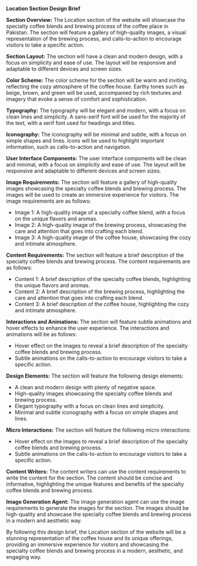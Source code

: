 **Location Section Design Brief**

**Section Overview:**
The Location section of the website will showcase the specialty coffee blends and brewing process of the coffee place in Pakistan. The section will feature a gallery of high-quality images, a visual representation of the brewing process, and calls-to-action to encourage visitors to take a specific action.

**Section Layout:**
The section will have a clean and modern design, with a focus on simplicity and ease of use. The layout will be responsive and adaptable to different devices and screen sizes.

**Color Scheme:**
The color scheme for the section will be warm and inviting, reflecting the cozy atmosphere of the coffee house. Earthy tones such as beige, brown, and green will be used, accompanied by rich textures and imagery that evoke a sense of comfort and sophistication.

**Typography:**
The typography will be elegant and modern, with a focus on clean lines and simplicity. A sans-serif font will be used for the majority of the text, with a serif font used for headings and titles.

**Iconography:**
The iconography will be minimal and subtle, with a focus on simple shapes and lines. Icons will be used to highlight important information, such as calls-to-action and navigation.

**User Interface Components:**
The user interface components will be clean and minimal, with a focus on simplicity and ease of use. The layout will be responsive and adaptable to different devices and screen sizes.

**Image Requirements:**
The section will feature a gallery of high-quality images showcasing the specialty coffee blends and brewing process. The images will be used to create an immersive experience for visitors. The image requirements are as follows:

* Image 1: A high-quality image of a specialty coffee blend, with a focus on the unique flavors and aromas.
* Image 2: A high-quality image of the brewing process, showcasing the care and attention that goes into crafting each blend.
* Image 3: A high-quality image of the coffee house, showcasing the cozy and intimate atmosphere.

**Content Requirements:**
The section will feature a brief description of the specialty coffee blends and brewing process. The content requirements are as follows:

* Content 1: A brief description of the specialty coffee blends, highlighting the unique flavors and aromas.
* Content 2: A brief description of the brewing process, highlighting the care and attention that goes into crafting each blend.
* Content 3: A brief description of the coffee house, highlighting the cozy and intimate atmosphere.

**Interactions and Animations:**
The section will feature subtle animations and hover effects to enhance the user experience. The interactions and animations will be as follows:

* Hover effect on the images to reveal a brief description of the specialty coffee blends and brewing process.
* Subtle animations on the calls-to-action to encourage visitors to take a specific action.

**Design Elements:**
The section will feature the following design elements:

* A clean and modern design with plenty of negative space.
* High-quality images showcasing the specialty coffee blends and brewing process.
* Elegant typography with a focus on clean lines and simplicity.
* Minimal and subtle iconography with a focus on simple shapes and lines.

**Micro Interactions:**
The section will feature the following micro interactions:

* Hover effect on the images to reveal a brief description of the specialty coffee blends and brewing process.
* Subtle animations on the calls-to-action to encourage visitors to take a specific action.

**Content Writers:**
The content writers can use the content requirements to write the content for the section. The content should be concise and informative, highlighting the unique features and benefits of the specialty coffee blends and brewing process.

**Image Generation Agent:**
The image generation agent can use the image requirements to generate the images for the section. The images should be high-quality and showcase the specialty coffee blends and brewing process in a modern and aesthetic way.

By following this design brief, the Location section of the website will be a stunning representation of the coffee house and its unique offerings, providing an immersive experience for visitors and showcasing the specialty coffee blends and brewing process in a modern, aesthetic, and engaging way.